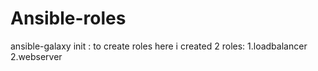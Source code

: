 # Ansible-roles
ansible-galaxy init <role-name> : to create roles
here i created 2 roles:
  1.loadbalancer
  2.webserver

